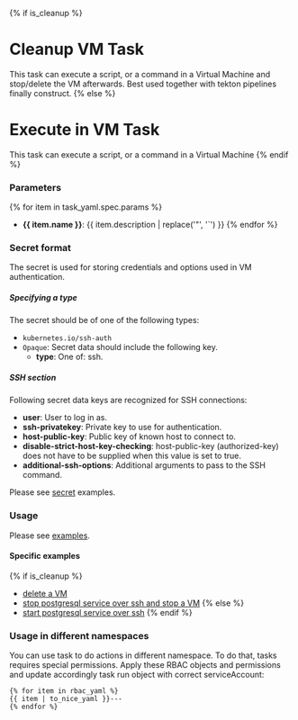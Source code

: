 {% if is_cleanup %}
# Cleanup VM Task

This task can execute a script, or a command in a Virtual Machine and stop/delete 
the VM afterwards. Best used together with tekton pipelines finally construct.
{% else %}
# Execute in VM Task

This task can execute a script, or a command in a Virtual Machine
{% endif %}

### Parameters

{% for item in task_yaml.spec.params %}
- **{{ item.name }}**: {{ item.description | replace('"', '`') }}
{% endfor %}

### Secret format

The secret is used for storing credentials and options used in VM authentication.

##### Specifying a type

The secret should be of one of the following types:

- `kubernetes.io/ssh-auth`
- `Opaque`: Secret data should include the following key.
    - **type**: One of: ssh.

##### SSH section

Following secret data keys are recognized for SSH connections:

- **user**: User to log in as.
- **ssh-privatekey**: Private key to use for authentication.
- **host-public-key**: Public key of known host to connect to.
- **disable-strict-host-key-checking**: host-public-key (authorized-key) does not have to be supplied when this value is set to true.
- **additional-ssh-options**: Additional arguments to pass to the SSH command.

Please see [secret](examples/secrets) examples.

### Usage

Please see [examples](examples).

#### Specific examples

{% if is_cleanup %}
- [delete a VM](examples/taskruns/cleanup-vm-simple-taskrun.yaml)
- [stop postgresql service over ssh and stop a VM](examples/taskruns/cleanup-vm-with-ssh-taskrun.yaml)
{% else %}
- [start postgresql service over ssh](examples/taskruns/execute-in-vm-with-ssh-taskrun.yaml)
{% endif %}

### Usage in different namespaces

You can use task to do actions in different namespace. To do that, tasks requires special permissions. Apply these RBAC objects and permissions and update accordingly task run object with correct serviceAccount:

```
{% for item in rbac_yaml %}
{{ item | to_nice_yaml }}---
{% endfor %}
```
